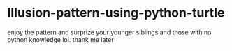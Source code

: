 # Illusion-pattern-using-python-turtle

enjoy the pattern and surprize your younger siblings and those with no python knowledge lol.
thank me later
